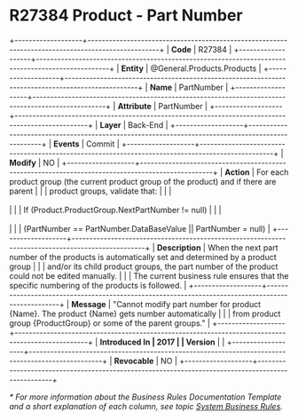 ﻿---
erp.type: business-rule
erp.entity: General.Products.Products
---

# R27384 Product - Part Number
+-------------------+--------------------------------------------------------------------------------------------------+
| **Code**          | R27384                                                                                           |
+-------------------+--------------------------------------------------------------------------------------------------+
| **Entity**        | @General.Products.Products                                                                       |
+-------------------+--------------------------------------------------------------------------------------------------+
| **Name**          | PartNumber                                                                                       |
+-------------------+--------------------------------------------------------------------------------------------------+
| **Attribute**     | PartNumber                                                                                       |
+-------------------+--------------------------------------------------------------------------------------------------+
| **Layer**         | Back-End                                                                                         |
+-------------------+--------------------------------------------------------------------------------------------------+
| **Events**        | Commit                                                                                           |
+-------------------+--------------------------------------------------------------------------------------------------+
| **Modify**        | NO                                                                                               |
+-------------------+--------------------------------------------------------------------------------------------------+
| **Action**        | For each product group (the current product group of the product) and if there are parent        |
|                   | product groups, validate that:                                                                   |
|                   | <br/><br/>                                                                                       |
|                   | If (Product.ProductGroup.NextPartNumber != null)                                                 |
|                   | <br/><br/>                                                                                       |
|                   | (PartNumber == PartNumber.DataBaseValue \|\| PartNumber = null)                                  |
+-------------------+--------------------------------------------------------------------------------------------------+
| **Description**   | When the next part number of the products is automatically set and determined by a product group |
|                   | and/or its child product groups, the part number of the product could not be edited manually.    |
|                   | The current business rule ensures that the specific numbering of the products is followed.       |
+-------------------+--------------------------------------------------------------------------------------------------+
| **Message**       | \"Cannot modify part number for product {Name}. The product {Name} gets number automatically     |
|                   | from product group {ProductGroup} or some of the parent groups.\"                                |
+-------------------+--------------------------------------------------------------------------------------------------+
| **Introduced In   | 2017                                                                                             |
| Version**         |                                                                                                  |
+-------------------+--------------------------------------------------------------------------------------------------+
| **Revocable**     | NO                                                                                               |
+-------------------+--------------------------------------------------------------------------------------------------+

*\* For more information about the Business Rules Documentation Template and a short explanation of each column, see
topic [System Business Rules](../templates/template-description-system-business-rules.md).*
